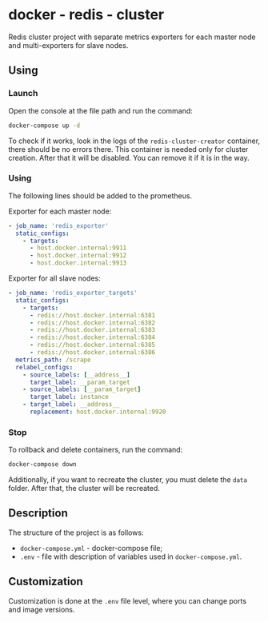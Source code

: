 # docker - redis - cluster

Redis cluster project with separate metrics exporters for each master node and multi-exporters for slave nodes.

## Using

### Launch

Open the console at the file path and run the command:

```bash
docker-compose up -d
```

To check if it works, look in the logs of the `redis-cluster-creator` container, there should be no errors there. This container is needed only for cluster creation. After that it will be disabled. You can remove it if it is in the way.

### Using

The following lines should be added to the prometheus.

Exporter for each master node:

```yml
- job_name: 'redis_exporter'
  static_configs:
    - targets:
      - host.docker.internal:9911
      - host.docker.internal:9912
      - host.docker.internal:9913
```

Exporter for all slave nodes:

```yml
- job_name: 'redis_exporter_targets'
  static_configs:
    - targets:
      - redis://host.docker.internal:6381
      - redis://host.docker.internal:6382
      - redis://host.docker.internal:6383
      - redis://host.docker.internal:6384
      - redis://host.docker.internal:6385
      - redis://host.docker.internal:6386
  metrics_path: /scrape
  relabel_configs:
    - source_labels: [__address__]
      target_label: __param_target
    - source_labels: [__param_target]
      target_label: instance
    - target_label: __address__
      replacement: host.docker.internal:9920
```

### Stop

To rollback and delete containers, run the command:

```bash
docker-compose down
```

Additionally, if you want to recreate the cluster, you must delete the `data` folder. After that, the cluster will be recreated.

## Description

The structure of the project is as follows:

* `docker-compose.yml` - docker-compose file;
* `.env` - file with description of variables used in `docker-compose.yml`.

## Customization

Customization is done at the `.env` file level, where you can change ports and image versions.
